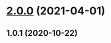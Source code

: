 # [2.0.0](https://github.com/imcuttle/lerna-command-toc/compare/v1.0.1...v2.0.0) (2021-04-01)

## 1.0.1 (2020-10-22)
